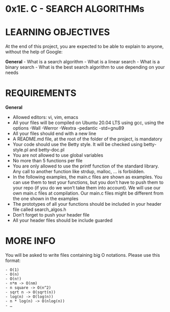 # 0x1E. C - SEARCH ALGORITHMs

# LEARNING OBJECTIVES
At the end of this project, you are expected to be able to explain to anyone, without the help of Google:

**General**
	- What is a search algorithm
	- What is a linear search
	- What is a binary search
	- What is the best search algorithm to use depending on your needs

# REQUIREMENTS
**General**
- Allowed editors: vi, vim, emacs
- All your files will be compiled on Ubuntu 20.04 LTS using gcc, using the options -Wall -Werror -Wextra -pedantic -std=gnu89
- All your files should end with a new line
- A README.md file, at the root of the folder of the project, is mandatory
- Your code should use the Betty style. It will be checked using betty-style.pl and betty-doc.pl
- You are not allowed to use global variables
- No more than 5 functions per file
- You are only allowed to use the printf function of the standard library. Any call to another function like strdup, malloc, … is forbidden.
- In the following examples, the main.c files are shown as examples. You can use them to test your functions, but you don’t have to push them to your repo (if you do we won’t take them into account). We will use our own main.c files at compilation. Our main.c files might be different from the one shown in the examples
- The prototypes of all your functions should be included in your header file called search_algos.h
- Don’t forget to push your header file
- All your header files should be include guarded

# MORE INFO
You will be asked to write files containing big O notations. Please use this format:

	- O(1)
	- O(n)
	- O(n!)
	- n*m -> O(nm)
	- n square -> O(n^2)
	- sqrt n -> O(sqrt(n))
	- log(n) -> O(log(n))
	- n * log(n) -> O(nlog(n))
	- …
